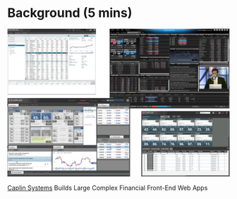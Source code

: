 # Background (5 mins)

![Caplin Trader Based Apps](/img/caplin-montage.jpg)

[Caplin Systems](http://www.caplin.com) Builds Large Complex Financial Front-End Web Apps
